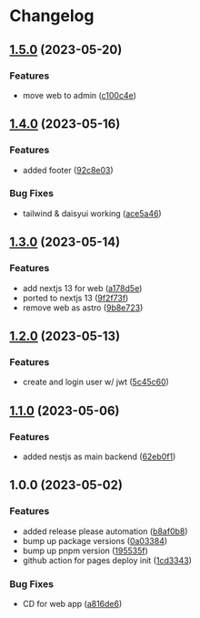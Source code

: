 # Changelog

## [1.5.0](https://github.com/fivehanz/sykofizz/compare/v1.4.0...v1.5.0) (2023-05-20)


### Features

* move web to admin ([c100c4e](https://github.com/fivehanz/sykofizz/commit/c100c4e9b60cd3b88d564d9fcfb5943aeaeeb59c))

## [1.4.0](https://github.com/fivehanz/sykofizz/compare/v1.3.0...v1.4.0) (2023-05-16)


### Features

* added footer ([92c8e03](https://github.com/fivehanz/sykofizz/commit/92c8e0301c6fa96e6f367ffc46b0d1b7d3c3584b))


### Bug Fixes

* tailwind & daisyui working ([ace5a46](https://github.com/fivehanz/sykofizz/commit/ace5a46b76f2b0c3524277fb01f0c87e488156c0))

## [1.3.0](https://github.com/fivehanz/sykofizz/compare/v1.2.0...v1.3.0) (2023-05-14)


### Features

* add nextjs 13 for web ([a178d5e](https://github.com/fivehanz/sykofizz/commit/a178d5e1ec91fda9f979e1acdd5da3fa1f25c7e8))
* ported to nextjs 13 ([9f2f73f](https://github.com/fivehanz/sykofizz/commit/9f2f73fcdb0f06c6ecfa1f903949120b66375755))
* remove web as astro ([9b8e723](https://github.com/fivehanz/sykofizz/commit/9b8e7238ed4ebdcdd2d6473cdb10cb2ba0d678ff))

## [1.2.0](https://github.com/fivehanz/sykofizz/compare/v1.1.0...v1.2.0) (2023-05-13)


### Features

* create and login user w/ jwt ([5c45c60](https://github.com/fivehanz/sykofizz/commit/5c45c60ad3244904c42e92001deb16a72b5feee1))

## [1.1.0](https://github.com/fivehanz/sykofizz/compare/v1.0.0...v1.1.0) (2023-05-06)


### Features

* added nestjs as main backend ([62eb0f1](https://github.com/fivehanz/sykofizz/commit/62eb0f18462a1dec36869fa59576902ca4e4447e))

## 1.0.0 (2023-05-02)


### Features

* added release please automation ([b8af0b8](https://github.com/fivehanz/sykofizz/commit/b8af0b8c6322a1db3294035e0b7dd55377698402))
* bump up package versions ([0a03384](https://github.com/fivehanz/sykofizz/commit/0a03384d8e041e76a702da3d03df779c16bd10c5))
* bump up pnpm version ([195535f](https://github.com/fivehanz/sykofizz/commit/195535f330c7d04ea0cb9b2156fa29095da996ca))
* github action for pages deploy init ([1cd3343](https://github.com/fivehanz/sykofizz/commit/1cd334339213a5b3853248919b32a3bb3473465b))


### Bug Fixes

* CD for web app ([a816de6](https://github.com/fivehanz/sykofizz/commit/a816de69cc9399eb624949820221cf7833211430))

